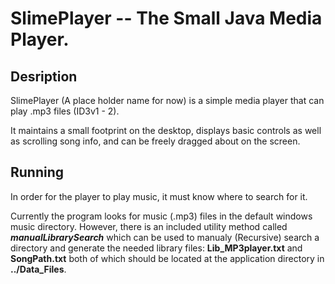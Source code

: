 # SlimePlayer -- The Small Java Media Player.

## Desription

SlimePlayer (A place holder name for now) is a simple media player that can play .mp3 files (ID3v1 - 2).

It maintains a small footprint on the desktop, displays basic controls as well as scrolling song info,
and can be freely dragged about on the screen.

## Running

In order for the player to play music, it must know where to search for it.

Currently the program looks for music (.mp3) files in the default windows music directory.
However, there is an included utility method called *__manualLibrarySearch__* which can be used to manualy
(Recursive) search a directory and generate the needed library files: __Lib_MP3player.txt__ and __SongPath.txt__
both of which should be located at the application directory in __../Data_Files__.
